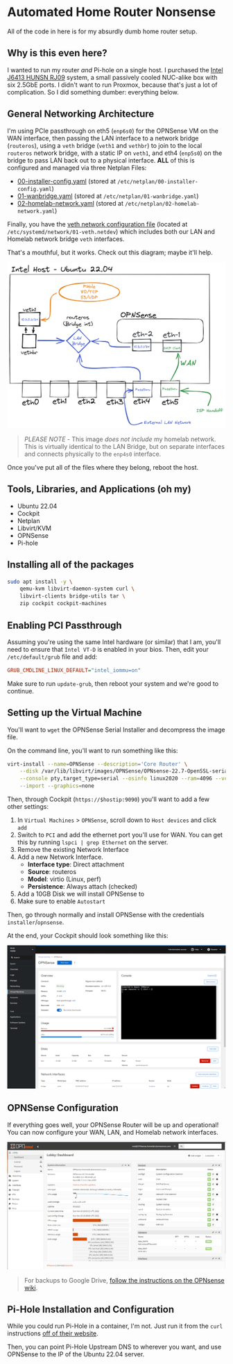 # Automated Home Router Nonsense

All of the code in here is for my absurdly dumb home router setup.

## Why is this even here?

I wanted to run my router _and_ Pi-hole on a single host. I purchased the [Intel J6413 HUNSN RJ09](https://www.amazon.com/dp/B0BCKVTTBQ) system, a small passively cooled NUC-alike box with six 2.5GbE ports. I didn't want to run Proxmox, because that's just a lot of complication. So I did something dumber: everything below.

## General Networking Architecture

I'm using PCIe passthrough on eth5 (`enp6s0`) for the OPNSense VM on the WAN interface, then passing the LAN interface to a network bridge (`routeros`), using a `veth` bridge (`veth1` and `vethbr`) to join to the local `routeros` network bridge, with a static IP on `veth1`, and eth4 (`enp5s0`) on the bridge to pass LAN back out to a physical interface. **ALL** of this is configured and managed via three Netplan Files:
- [00-installer-config.yaml](00-installer-config.yaml) (stored at `/etc/netplan/00-installer-config.yaml`)
- [01-wanbridge.yaml](01-wanbridge.yaml) (stored at `/etc/netplan/01-wanbridge.yaml`)
- [02-homelab-network.yaml](02-homelab-network.yaml) (stored at `/etc/netplan/02-homelab-network.yaml`)

Finally, you have the [veth network configuration file](veth.netdev) (located at `/etc/systemd/network/01-veth.netdev`) which includes both our LAN and Homelab network bridge `veth` interfaces.

That's a mouthful, but it works. Check out this diagram; maybe it'll help.

![Networking](images/network-architecture.png)

> *PLEASE NOTE* - This image _does not include_ my homelab network. This is virtually identical to the LAN Bridge, but on separate interfaces and connects physically to the `enp4s0` interface.

Once you've put all of the files where they belong, reboot the host.

## Tools, Libraries, and Applications (oh my)

- Ubuntu 22.04
- Cockpit
- Netplan
- Libvirt/KVM
- OPNSense
- Pi-hole

## Installing all of the packages

```bash
sudo apt install -y \
    qemu-kvm libvirt-daemon-system curl \
    libvirt-clients bridge-utils tar \
    zip cockpit cockpit-machines
```

## Enabling PCI Passthrough

Assuming you're using the same Intel hardware (or similar) that I am, you'll need to ensure that `Intel VT-D` is enabled in your bios. Then, edit your `/etc/default/grub` file and add:

```ini
GRUB_CMDLINE_LINUX_DEFAULT="intel_iommu=on"
```

Make sure to run `update-grub`, then reboot your system and we're good to continue.

## Setting up the Virtual Machine

You'll want to `wget` the OPNSense Serial Installer and decompress the image file.

On the command line, you'll want to run something like this:

```bash
virt-install --name=OPNSense --description='Core Router' \
    --disk /var/lib/libvirt/images/OPNSense/OPNsense-22.7-OpenSSL-serial-amd64.img \
    --console pty,target_type=serial --osinfo linux2020 --ram=4096 --vcpus=2 \
    --import --graphics=none 
```

Then, through Cockpit (`https://$hostip:9090`) you'll want to add a few other settings:

1. In `Virtual Machines` > `OPNSense`, scroll down to `Host devices` and click `add`
2. Switch to `PCI` and add the ethernet port you'll use for WAN. You can get this by running `lspci | grep Ethernet` on the server.
3. Remove the existing Network Interface
4. Add a new Network Interface.
    - **Interface type**: Direct attachment
    - **Source**: routeros
    - **Model**: virtio (Linux, perf)
    - **Persistence**: Always attach (checked)
5. Add a 10GB Disk we will install OPNSense to
6. Make sure to enable `Autostart`

Then, go through normally and install OPNSense with the credentials `installer`/`opnsense`.

At the end, your Cockpit should look something like this:

![Cockpit](images/cockpit-opnsense.png)

## OPNSense Configuration

If everything goes well, your OPNSense Router will be up and operational! You can now configure your WAN, LAN, and Homelab network interfaces.

![OPNSense Dashboard](images/opnsense-dashboard.png)

> For backups to Google Drive, [follow the instructions on the OPNsense wiki](https://docs.opnsense.org/manual/how-tos/cloud_backup.html).

## Pi-Hole Installation and Configuration

While you could run Pi-Hole in a container, I'm not. Just run it from the `curl` instructions [off of their website](https://docs.pi-hole.net/main/basic-install/).

Then, you can point Pi-Hole Upstream DNS to wherever you want, and use OPNSense to the IP of the Ubuntu 22.04 server.
